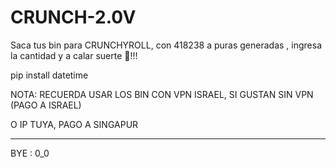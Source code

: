 # CRUNCH-2.0V
Saca tus bin para CRUNCHYROLL,  con 418238 a puras generadas , ingresa la cantidad y a calar suerte 💪!!!

pip install datetime

NOTA: RECUERDA USAR LOS BIN CON VPN ISRAEL, SI GUSTAN SIN VPN (PAGO A ISRAEL)

O IP TUYA, PAGO A SINGAPUR

*****
BYE : 0_0

